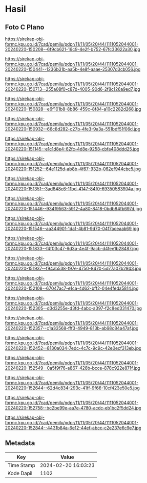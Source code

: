 # Hasil

## Foto C Plano

https://sirekap-obj-formc.kpu.go.id/7cad/pemilu/pdpr/11/11/05/20/44/1111052044001-20240220-150208--6f9cb621-16c9-4e2f-b752-67fc33622a30.jpg

https://sirekap-obj-formc.kpu.go.id/7cad/pemilu/pdpr/11/11/05/20/44/1111052044001-20240220-150441--1236b31b-aa5b-4e8f-aaae-25307d3cb056.jpg

https://sirekap-obj-formc.kpu.go.id/7cad/pemilu/pdpr/11/11/05/20/44/1111052044001-20240220-150713--255a08f0-c87d-4005-90d6-2f8c126a9ed7.jpg

https://sirekap-obj-formc.kpu.go.id/7cad/pemilu/pdpr/11/11/05/20/44/1111052044001-20240220-150828--e6f101b8-8b86-459c-8f84-a10c2282d268.jpg

https://sirekap-obj-formc.kpu.go.id/7cad/pemilu/pdpr/11/11/05/20/44/1111052044001-20240220-150932--66c8d282-c27b-4fe3-9a3a-551bdf51f06d.jpg

https://sirekap-obj-formc.kpu.go.id/7cad/pemilu/pdpr/11/11/05/20/44/1111052044001-20240220-151145--e1c1d8e4-62fc-4d8e-9258-cbfa408ddd25.jpg

https://sirekap-obj-formc.kpu.go.id/7cad/pemilu/pdpr/11/11/05/20/44/1111052044001-20240220-151252--64e1125d-ab8b-4f67-932b-062ef944cbc5.jpg

https://sirekap-obj-formc.kpu.go.id/7cad/pemilu/pdpr/11/11/05/20/44/1111052044001-20240220-151351--3ad848c6-11bd-4147-84f0-69350583904a.jpg

https://sirekap-obj-formc.kpu.go.id/7cad/pemilu/pdpr/11/11/05/20/44/1111052044001-20240220-151446--934f9563-5912-4a80-8418-0bdb84fb697d.jpg

https://sirekap-obj-formc.kpu.go.id/7cad/pemilu/pdpr/11/11/05/20/44/1111052044001-20240220-151546--aa34490f-1da1-4b81-9d70-0417aceaab69.jpg

https://sirekap-obj-formc.kpu.go.id/7cad/pemilu/pdpr/11/11/05/20/44/1111052044001-20240220-151833--f4f03c47-6d3a-4e4f-9acb-d4fee1b28487.jpg

https://sirekap-obj-formc.kpu.go.id/7cad/pemilu/pdpr/11/11/05/20/44/1111052044001-20240220-151937--f94ab538-f97e-4750-8470-5d77a07b2943.jpg

https://sirekap-obj-formc.kpu.go.id/7cad/pemilu/pdpr/11/11/05/20/44/1111052044001-20240220-152108--67047ac7-e1ca-4d62-bff2-04e4feda5814.jpg

https://sirekap-obj-formc.kpu.go.id/7cad/pemilu/pdpr/11/11/05/20/44/1111052044001-20240220-152305--d3d3255e-d3fd-4abc-a397-f2c8ed331470.jpg

https://sirekap-obj-formc.kpu.go.id/7cad/pemilu/pdpr/11/11/05/20/44/1111052044001-20240220-152357--c1a33568-fff3-4949-813b-ab68c84a47af.jpg

https://sirekap-obj-formc.kpu.go.id/7cad/pemilu/pdpr/11/11/05/20/44/1111052044001-20240220-152452--8130a034-7edc-4c7c-9c9c-42e0ecf313eb.jpg

https://sirekap-obj-formc.kpu.go.id/7cad/pemilu/pdpr/11/11/05/20/44/1111052044001-20240220-152549--0a5f9f76-a867-428b-bcce-878c922e871f.jpg

https://sirekap-obj-formc.kpu.go.id/7cad/pemilu/pdpr/11/11/05/20/44/1111052044001-20240220-152644--62d4c834-293c-41ff-9f66-10cf423e50e5.jpg

https://sirekap-obj-formc.kpu.go.id/7cad/pemilu/pdpr/11/11/05/20/44/1111052044001-20240220-152758--bc2be99e-aa7e-4780-acdc-eb1bc2f5dd24.jpg

https://sirekap-obj-formc.kpu.go.id/7cad/pemilu/pdpr/11/11/05/20/44/1111052044001-20240220-152844--4431b84a-6e12-44ef-abcc-c2e237e6c9e7.jpg


## Metadata

| Key        | Value               |
| ---------- | ------------------- |
| Time Stamp | 2024-02-20 16:03:23 |
| Kode Dapil | 1102                |



